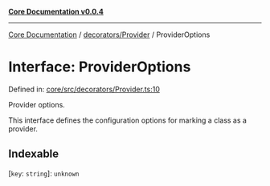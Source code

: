 [**Core Documentation v0.0.4**](../../../README.md)

***

[Core Documentation](../../../modules.md) / [decorators/Provider](../README.md) / ProviderOptions

# Interface: ProviderOptions

Defined in: [core/src/decorators/Provider.ts:10](https://github.com/stonemjs/core/blob/2adc2da4c7e3b5a9f593c198ba7e8ad639651777/src/decorators/Provider.ts#L10)

Provider options.

This interface defines the configuration options for marking a class as a provider.

## Indexable

\[`key`: `string`\]: `unknown`
